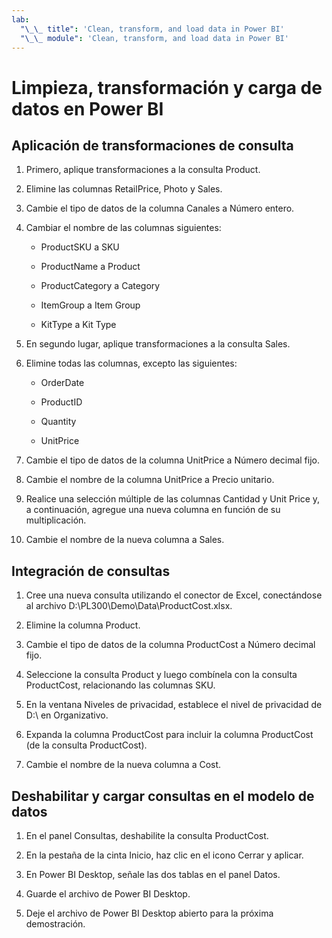 ```yaml
---
lab:
  "\_\_ title": 'Clean, transform, and load data in Power BI'
  "\_\_ module": 'Clean, transform, and load data in Power BI'
---
```

# Limpieza, transformación y carga de datos en Power BI

## Aplicación de transformaciones de consulta

1. Primero, aplique transformaciones a la consulta Product.

1. Elimine las columnas RetailPrice, Photo y Sales.

1. Cambie el tipo de datos de la columna Canales a Número entero.

1. Cambiar el nombre de las columnas siguientes:

    - ProductSKU a SKU

    - ProductName a Product

    - ProductCategory a Category

    - ItemGroup a Item Group

    - KitType a Kit Type

1. En segundo lugar, aplique transformaciones a la consulta Sales.

1. Elimine todas las columnas, excepto las siguientes:

    - OrderDate

    - ProductID

    - Quantity

    - UnitPrice

1. Cambie el tipo de datos de la columna UnitPrice a Número decimal fijo.

1. Cambie el nombre de la columna UnitPrice a Precio unitario.

1. Realice una selección múltiple de las columnas Cantidad y Unit Price y, a continuación, agregue una nueva columna en función de su multiplicación.

1. Cambie el nombre de la nueva columna a Sales.

## Integración de consultas

1. Cree una nueva consulta utilizando el conector de Excel, conectándose al archivo D:\PL300\Demo\Data\ProductCost.xlsx.

1. Elimine la columna Product.

1. Cambie el tipo de datos de la columna ProductCost a Número decimal fijo.

1. Seleccione la consulta Product y luego combínela con la consulta ProductCost, relacionando las columnas SKU.

1. En la ventana Niveles de privacidad, establece el nivel de privacidad de D:\ en Organizativo.

1. Expanda la columna ProductCost para incluir la columna ProductCost (de la consulta ProductCost).

1. Cambie el nombre de la nueva columna a Cost.

## Deshabilitar y cargar consultas en el modelo de datos

1. En el panel Consultas, deshabilite la consulta ProductCost.

1. En la pestaña de la cinta Inicio, haz clic en el icono Cerrar y aplicar.

1. En Power BI Desktop, señale las dos tablas en el panel Datos.

1. Guarde el archivo de Power BI Desktop.

1. Deje el archivo de Power BI Desktop abierto para la próxima demostración.

